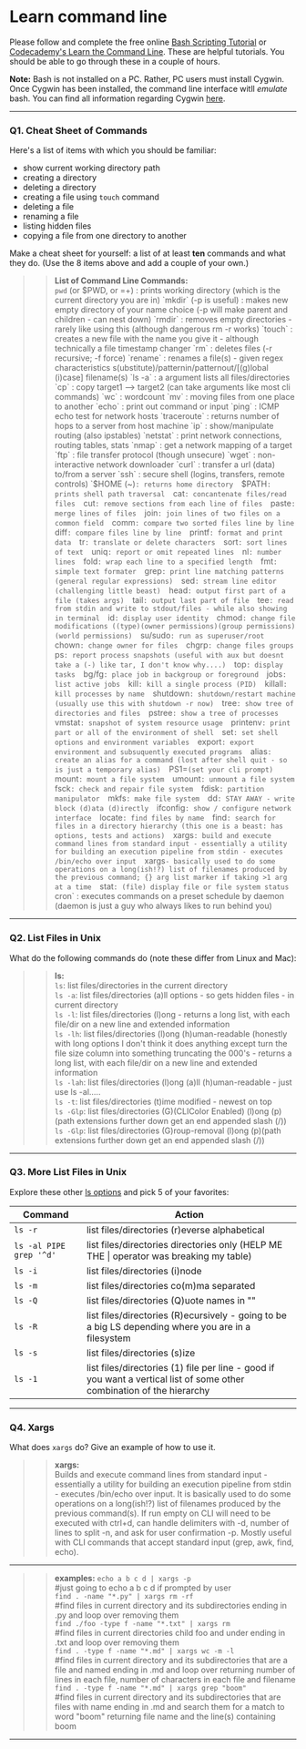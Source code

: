 # Learn command line

Please follow and complete the free online [Bash Scripting Tutorial](https://ryanstutorials.net/bash-scripting-tutorial/) or [Codecademy's Learn the Command Line](https://www.codecademy.com/learn/learn-the-command-line). These are helpful tutorials. You should be able to go through these in a couple of hours.

**Note:** Bash is not installed on a PC. Rather, PC users must install Cygwin. Once Cygwin has been installed, the command line interface witll _emulate_ bash. You can find all information regarding Cygwin [here](https://www.cygwin.com/).

---

### Q1.  Cheat Sheet of Commands  

Here's a list of items with which you should be familiar:  
* show current working directory path
* creating a directory
* deleting a directory
* creating a file using `touch` command
* deleting a file
* renaming a file
* listing hidden files
* copying a file from one directory to another

Make a cheat sheet for yourself: a list of at least **ten** commands and what they do.  (Use the 8 items above and add a couple of your own.)  

> > **List of Command Line Commands:**  
`pwd` (or $PWD, or =+) : prints working directory (which is the current directory you are in)  
`mkdir` (-p is useful) : makes new empty directory of your name choice (-p will make parent and children - can nest down)  
`rmdir` : removes empty directories -rarely like using this (although dangerous rm -r works)  
`touch` : creates a new file with the name you give it - although technically a file timestamp changer  
`rm` : deletes files (-r recursive; -f force)  
`rename` : renames a file(s) - given regex characteristics s(ubstitute)/patternin/patternout/[(g)lobal (i)case] filename(s)  
`ls -a` : a argument lists all files/directories  
`cp` : copy target1 --> target2 (can take arguments like most cli commands)  
`wc` : wordcount  
`mv` : moving files from one place to another  
`echo` : print out command or input  
`ping` : ICMP echo test for network hosts  
`traceroute` : returns number of hops to a server from host machine  
`ip` : show/manipulate routing (also ipstables)  
`netstat` : print network connections, routing tables, stats  
`nmap` : get a network mapping of a target  
`ftp` : file transfer protocol (though unsecure)  
`wget` : non-interactive network downloader  
`curl` : transfer a url (data) to/from a server  
`ssh` : secure shell (logins, transfers, remote controls)  
`$HOME (~)` : returns home directory  
`$PATH` : prints shell path traversal  
`cat` : concantenate files/read files  
`cut` : remove sections from each line of files  
`paste` : merge lines of files  
`join` : join lines of two files on a common field  
`comm` : compare two sorted files line by line  
`diff` : compare files line by line  
`printf` : format and print data  
`tr` : translate or delete characters  
`sort` : sort lines of text  
`uniq` : report or omit repeated lines  
`nl` : number lines  
`fold` : wrap each line to a specified length  
`fmt` : simple text formater  
`grep` : print line matching patterns (general regular expressions)  
`sed` : stream line editor (challenging little beast)  
`head` : output first part of a file (takes args)  
`tail` : output last part of file  
`tee` : read from stdin and write to stdout/files - while also showing in terminal  
`id` : display user identity  
`chmod` : change file modifications ((type)(owner permissions)(group permissions)(world permissions)  
`su/sudo` : run as superuser/root  
`chown` : change owner for files  
`chgrp` : change files groups  
`ps` : report process snapshots (useful with aux but doesnt take a (-) like tar, I don't know why....)  
`top` : display tasks  
`bg/fg` : place job in backgroup or foreground  
`jobs` : list active jobs  
`kill` : kill a single process (PID)  
`killall` : kill processes by name  
`shutdown` : shutdown/restart machine (usually use this with shutdown -r now)  
`tree` : show tree of directories and files  
`pstree` : show a tree of processes  
`vmstat` : snapshot of system resource usage  
`printenv` : print part or all of the environment of shell  
`set` : set shell options and environment variables  
`export` : export environment and subsuquently executed programs  
`alias` : create an alias for a command (lost after shell quit - so is just a temporary alias)  
`PS1=`(set your cli prompt)  
`mount` : mount a file system  
`umount` : unmount a file system  
`fsck` : check and repair file system  
`fdisk` : partition manipulator  
`mkfs` : make file system  
`dd` : STAY AWAY - write block (d)ata (d)irectly  
`ifconfig` : show / configure network interface  
`locate` : find files by name  
`find` : search for files in a directory hierarchy (this one is a beast: has options, tests and actions)  
`xargs` : build and execute command lines from standard input - essentially a utility for building an execution pipeline from stdin - executes /bin/echo over input  
`xargs` - basically used to do some operations on a long(ish!?) list of filenames produced by the previous command; {} arg list marker if taking >1 arg at a time  
`stat` : (file) display file or file system status  
`cron` : executes commands on a preset schedule by daemon (daemon is just a guy who always likes to run behind you)  
---

### Q2.  List Files in Unix  

What do the following commands do (note these differ from Linux and Mac):

> > **ls:**  
`ls`: list files/directories in the current directory  
`ls -a`: list files/directories (a)ll options - so gets hidden files - in current directory  
`ls -l`: list files/directories (l)ong - returns a long list, with each file/dir on a new line and extended information  
`ls -lh`: list files/directories (l)ong (h)uman-readable (honestly with long options I don't think it does anything except turn the file size column into something truncating the 000's - returns a long list, with each file/dir on a new line and extended information    
`ls -lah`: list files/directories (l)ong (a)ll (h)uman-readable - just use ls -al.....   
`ls -t`: list files/directories (t)ime modified - newest on top  
`ls -Glp`: list files/directories (G)(CLIColor Enabled) (l)ong (p)(path extensions further down get an end appended slash (/))  
`ls -Glp`: list files/directories (G)roup-removal (l)ong (p)(path extensions further down get an end appended slash (/))  
---

### Q3.  More List Files in Unix  

Explore these other [ls options](http://www.techonthenet.com/unix/basic/ls.php) and pick 5 of your favorites:

> >
Command  |  Action
------------ | -------------
`ls -r` | list files/directories (r)everse alphabetical
`ls -al PIPE grep '^d'` | list files/directories directories only (HELP ME THE \| operator was breaking my table)
`ls -i` | list files/directories (i)node  
`ls -m` | list files/directories co(m)ma separated  
`ls -Q` | list files/directories (Q)uote names in ""  
`ls -R` | list files/directories (R)ecursively - going to be a big LS depending where you are in a filesystem  
`ls -s` | list files/directories (s)ize  
`ls -1` | list files/directories (1) file per line - good if you want a vertical list of some other combination of the hierarchy  

---

### Q4.  Xargs   
What does `xargs` do? Give an example of how to use it.

> > **xargs:**  
Builds and execute command lines from standard input - essentially a utility for building an execution pipeline from stdin - executes /bin/echo over input. It is basically used to do some operations on a long(ish!?) list of filenames produced by the previous command(s). If run empty on CLI will need to be executed with ctrl+d, can handle delimiters with -d, number of lines to split -n, and ask for user confirmation -p. Mostly useful with CLI commands that accept standard input (grep, awk, find, echo).  

---

> > **examples:**
`echo a b c d | xargs -p`  
#just going to echo a b c d if prompted by user  
`find . -name "*.py" | xargs rm -rf`  
#find files in current directory and its subdirectories ending in .py and loop over removing them  
`find ./foo -type f -name "*.txt" | xargs rm`  
#find files in current directories child foo and under ending in .txt and loop over removing them  
`find . -type f -name "*.md" | xargs wc -m -l`  
#find files in current directory and its subdirectories that are a file and named ending in .md and loop over returning number of lines in each file, number of characters in each file and filename  
`find . -type f -name "*.md" | xargs grep "boom"`   
#find files in current directory and its subdirectories that are files with name ending in .md and search them for a match to word "boom" returning file name and the line(s) containing boom  

---
